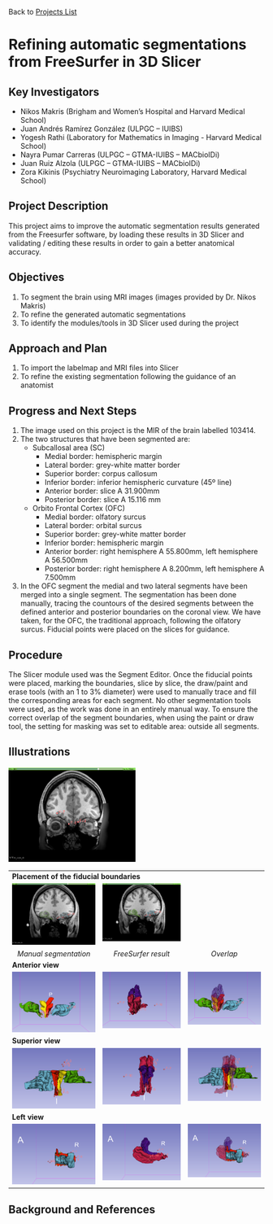 Back to [Projects List](../README.md#ProjectsList)

# Refining automatic segmentations from FreeSurfer in 3D Slicer


## Key Investigators

-	Nikos Makris (Brigham and Women’s Hospital and Harvard Medical School)
-	Juan Andrés Ramírez González (ULPGC – IUIBS)
- Yogesh Rathi (Laboratory for Mathematics in Imaging - Harvard Medical School)
-	Nayra Pumar Carreras (ULPGC – GTMA-IUIBS – MACbioIDi)
-	Juan Ruiz Alzola (ULPGC – GTMA-IUIBS – MACbioIDi)
- Zora Kikinis (Psychiatry Neuroimaging Laboratory, Harvard Medical School)


## Project Description

This project aims to improve the automatic segmentation results generated from the Freesurfer software, by loading these results in 3D Slicer and validating / editing these results in order to gain a better anatomical accuracy.


## Objectives

1.	To segment the brain using MRI images (images provided by Dr. Nikos Makris)
1.	To refine the generated automatic segmentations
1.	To identify the modules/tools in 3D Slicer used during the project


## Approach and Plan

1.	To import the labelmap and MRI files into Slicer
1.	To refine the existing segmentation following the guidance of an anatomist


## Progress and Next Steps

1. The image used on this project is the MIR of the brain labelled 103414.  
1. The two structures that have been segmented are:
   - Subcallosal area (SC)
     - Medial border: hemispheric margin
     - Lateral border: grey-white matter border 
     - Superior border: corpus callosum
     - Inferior border: inferior hemispheric curvature (45º line)
     - Anterior border: slice A 31.900mm
     - Posterior border: slice A 15.116 mm
   - Orbito Frontal Cortex (OFC)
     - Medial border: olfatory surcus
     - Lateral border: orbital surcus
     - Superior border: grey-white matter border
     - Inferior border: hemispheric margin
     - Anterior border: right hemisphere A 55.800mm, left hemisphere A 56.500mm
     - Posterior border: right hemisphere A 8.200mm, left hemisphere A 7.500mm
1. In the OFC segment the medial and two lateral segments have been merged into a single segment. The segmentation has been done manually, tracing the countours of the desired segments between the defined anterior and posterior boundaries on the coronal view.
We have taken, for the OFC, the traditional approach, following the olfatory surcus. Fiducial points were placed on the slices for guidance.

## Procedure
The Slicer module used was the Segment Editor. Once the fiducial points were placed, marking the boundaries, slice by slice, the draw/paint and erase tools (with an 1 to 3% diameter) were used to manually trace and fill the corresponding areas for each segment. No other segmentation tools were used, as the work was done in an entirely manual way. 
To ensure the correct overlap of the segment boundaries, when using the paint or draw tool, the setting for masking was set to editable area: outside all segments.

## Illustrations
<table border=0 width=100%>
  <tr><td colspan=3><b>Placement of the fiducial boundaries</b></td></tr>
  <tr valign=top align=center/
    <td><img src="2019-01-31_110937.png" width="250"></td>
    <td><img src="2019-01-31_111007.png" width="250"></td>
    <td><img src="2019-01-31_111037.png" width="250"></td>
  </tr>
  <tr valign=top align=center>
    <td><i>Manual segmentation</i></td>
    <td><i>FreeSurfer result</i></td>
    <td><i>Overlap</i></td>
  </tr>
  <tr><td colspan=3><b>Anterior view</b></td></tr>
  <tr valign=top align=center>
    <td><img src="segmentA.png" width="250"></td>
    <td><img src="segmentB.png" width="250"></td>
    <td><img src="segmentC.png" width="250"></td>
  </tr>
  
  <tr><td colspan=3><b>Superior view</b></td></tr>
  <tr valign=top align=center>
    <td><img src="secmentA.png" width="250"></td>
    <td><img src="secmentB.png" width="250"></td>
    <td><img src="secmentC.png" width="250"></td>
  </tr>
  <tr><td colspan=3><b>Left view</b></td></tr>
  <tr valign=top align=center>
    <td><img src="sekmentA.png" width="250"></td>
    <td><img src="sekmentB.png" width="250"></td>
    <td><img src="sekmentC.png" width="250"></td>
  </tr>
  </table>

## Background and References



